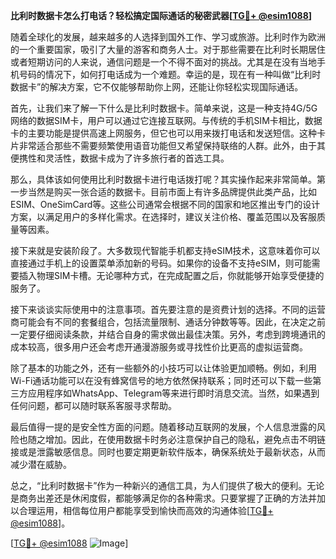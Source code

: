 **比利时数据卡怎么打电话？轻松搞定国际通话的秘密武器[[TG💪+ @esim1088](https://t.me/s/esim1088)]**

随着全球化的发展，越来越多的人选择到国外工作、学习或旅游。比利时作为欧洲的一个重要国家，吸引了大量的游客和商务人士。对于那些需要在比利时长期居住或者短期访问的人来说，通信问题是一个不得不面对的挑战。尤其是在没有当地手机号码的情况下，如何打电话成为一个难题。幸运的是，现在有一种叫做“比利时数据卡”的解决方案，它不仅能够帮助你上网，还能让你轻松实现国际通话。

首先，让我们来了解一下什么是比利时数据卡。简单来说，这是一种支持4G/5G网络的数据SIM卡，用户可以通过它连接互联网。与传统的手机SIM卡相比，数据卡的主要功能是提供高速上网服务，但它也可以用来拨打电话和发送短信。这种卡片非常适合那些不需要频繁使用语音功能但又希望保持联络的人群。此外，由于其便携性和灵活性，数据卡成为了许多旅行者的首选工具。

那么，具体该如何使用比利时数据卡进行电话拨打呢？其实操作起来非常简单。第一步当然是购买一张合适的数据卡。目前市面上有许多品牌提供此类产品，比如ESIM、OneSimCard等。这些公司通常会根据不同的国家和地区推出专门的设计方案，以满足用户的多样化需求。在选择时，建议关注价格、覆盖范围以及客服质量等因素。

接下来就是安装阶段了。大多数现代智能手机都支持eSIM技术，这意味着你可以直接通过手机上的设置菜单添加新的号码。如果你的设备不支持eSIM，则可能需要插入物理SIM卡槽。无论哪种方式，在完成配置之后，你就能够开始享受便捷的服务了。

接下来谈谈实际使用中的注意事项。首先要注意的是资费计划的选择。不同的运营商可能会有不同的套餐组合，包括流量限制、通话分钟数等等。因此，在决定之前一定要仔细阅读条款，并结合自身的需求做出最佳决策。另外，考虑到跨境通讯的成本较高，很多用户还会考虑开通漫游服务或寻找性价比更高的虚拟运营商。

除了基本的功能之外，还有一些额外的小技巧可以让体验更加顺畅。例如，利用Wi-Fi通话功能可以在没有蜂窝信号的地方依然保持联系；同时还可以下载一些第三方应用程序如WhatsApp、Telegram等来进行即时消息交流。当然，如果遇到任何问题，都可以随时联系客服寻求帮助。

最后值得一提的是安全性方面的问题。随着移动互联网的发展，个人信息泄露的风险也随之增加。因此，在使用数据卡时务必注意保护自己的隐私，避免点击不明链接或是泄露敏感信息。同时也要定期更新软件版本，确保系统处于最新状态，从而减少潜在威胁。

总之，“比利时数据卡”作为一种新兴的通信工具，为人们提供了极大的便利。无论是商务出差还是休闲度假，都能够满足你的各种需求。只要掌握了正确的方法并加以合理运用，相信每位用户都能享受到愉快而高效的沟通体验[[TG💪+ @esim1088](https://t.me/s/esim1088)]。

[[TG💪+ @esim1088](https://t.me/s/esim1088) ![Image](https://i.postimg.cc/4NQfJmqS/Snipaste-2025-05-13-00-14-12.png)]